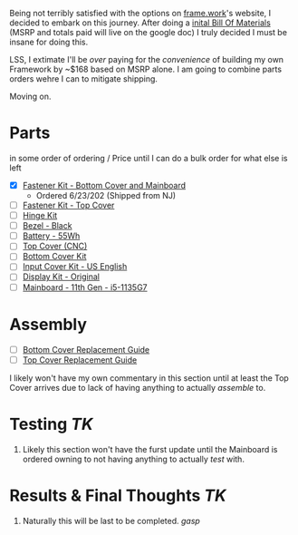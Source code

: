 Being not terribly satisfied with the options on [frame.work](https://frame.work/)'s website, I decided to embark on this journey. After doing a [inital Bill Of Materials](https://docs.google.com/spreadsheets/d/1YayfsNAYgf5DBnbEC524bHOcLVi5MpsAGUarsPbGo8w/edit?usp=sharing) (MSRP and totals paid will live on the google doc) I truly decided I must be insane for doing this.

LSS, I extimate I'll be *over* paying for the *convenience* of building my own Framework by ~$168 based on MSRP alone. I am going to combine parts orders wehre I can to mitigate shipping.

Moving on.

# Parts
in some order of ordering / Price until I can do a bulk order for what else is left
- [x] [Fastener Kit - Bottom Cover and Mainboard](https://frame.work/products/fastener-kit-bottom-cover-and-mainboard)
     - Ordered 6/23/202 (Shipped from NJ)
- [ ] [Fastener Kit - Top Cover](https://frame.work/products/fastener-kit-top-cover?v=FRANGY0001)
- [ ] [Hinge Kit](https://frame.work/products/hinge-kit-2nd-gen-3-5kg)
- [ ] [Bezel - Black](https://frame.work/products/bezel?v=FRANCB0011)
- [ ] [Battery - 55Wh](https://frame.work/products/battery?v=FRANBBAT01)
- [ ] [Top Cover (CNC)](https://frame.work/products/top-cover-cnc)
- [ ] [Bottom Cover Kit](https://frame.work/products/bottom-cover-kit/)
- [ ] [Input Cover Kit - US English](https://frame.work/products/input-cover-kit?v=FRANHC0001)
- [ ] [Display Kit - Original](https://frame.work/products/display-kit?v=FRANFX0001)
- [ ] [Mainboard - 11th Gen - i5-1135G7](https://frame.work/products/mainboard-11th-gen-intel-core?v=FRANFG000A)
  
# Assembly
- [ ] [Bottom Cover Replacement Guide](https://guides.frame.work/Guide/Bottom+Cover+Replacement+Guide/107?lang=en)
- [ ] [Top Cover Replacement Guide](https://guides.frame.work/Guide/Top+Cover+Replacement+Guide/118?lang=en)

I likely won't have my own commentary in this section until at least the Top Cover arrives due to lack of having anything to actually *assemble* to.

# Testing *TK*
1. Likely this section won't have the furst update until the Mainboard is ordered owning to not having anything to actually *test* with.

# Results & Final Thoughts *TK*
1. Naturally this will be last to be completed. *gasp*
